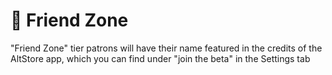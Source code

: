 # 🧸 Friend Zone

"Friend Zone" tier patrons will have their name featured in the credits of the AltStore app, which you can find under "join the beta" in the Settings tab
